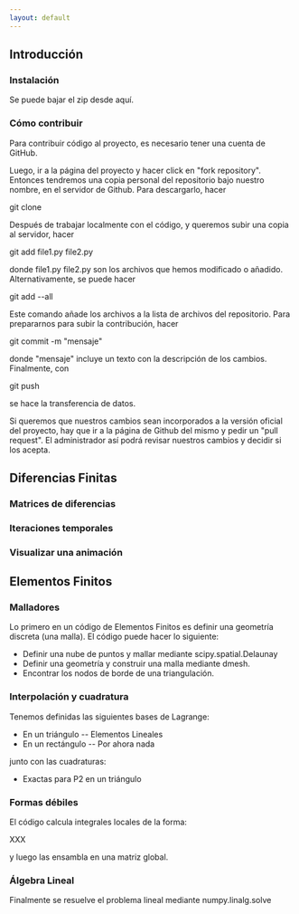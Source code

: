 ```yaml
---
layout: default
---
```


## Introducción

### Instalación

Se puede bajar el zip desde aquí.

### Cómo contribuir

Para contribuir código al proyecto, es necesario tener una cuenta de GitHub.

Luego, ir a la página del proyecto y hacer click en "fork repository". Entonces
tendremos una copia personal del repositorio bajo nuestro nombre, en el servidor
de Github. Para descargarlo, hacer 

git clone

Después de trabajar localmente con el código, y queremos subir una copia al servidor, hacer

git add file1.py file2.py

donde file1.py file2.py son los archivos que hemos modificado o añadido. Alternativamente,
se puede hacer

git add --all

Este comando añade los archivos a la lista de archivos del repositorio. Para prepararnos para subir
la contribución, hacer

git commit -m "mensaje"

donde "mensaje" incluye un texto con la descripción de los cambios. Finalmente, con

git push

se hace la transferencia de datos.

Si queremos que nuestros cambios sean incorporados a la versión oficial del proyecto, hay que ir a la
página de Github del mismo y pedir un "pull request". El administrador así podrá revisar nuestros cambios
y decidir si los acepta.

## Diferencias Finitas

### Matrices de diferencias

### Iteraciones temporales

### Visualizar una animación


## Elementos Finitos

### Malladores

Lo primero en un código de Elementos Finitos es definir una geometría discreta (una malla).
El código puede hacer lo siguiente: 
- Definir una nube de puntos y mallar mediante scipy.spatial.Delaunay
- Definir una geometría y construir una malla mediante dmesh.
- Encontrar los nodos de borde de una triangulación.

### Interpolación y cuadratura

Tenemos definidas las siguientes bases de Lagrange:
- En un triángulo
-- Elementos Lineales
- En un rectángulo
-- Por ahora nada

junto con las cuadraturas:
- Exactas para P2 en un triángulo

### Formas débiles

El código calcula integrales locales de la forma:

XXX

y luego las ensambla en una matriz global.


### Álgebra Lineal

Finalmente se resuelve el problema lineal mediante numpy.linalg.solve
